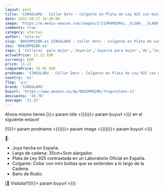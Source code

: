 ```yaml
---
layout: post
title: 'SINGULARU - Collar Dots - Colgante en Plata de Ley 925 con mini Bolitas a lo largo de la Cadena - Cadena de Talla Unica - Joyas para Mujer - Baño de Rodio.'
date: 2022-10-17 16:30:00
image: 'https://m.media-amazon.com/images/I/219R4MEEMsL._SL500_._SL400_.jpg'
comments: true
category: ofertas
author: 'tole.es'
slug: 'B082MPQ2BK-es SINGULARU - Collar Dots - Colgante en Plata de Ley 925 con...'
sku: 'B082MPQ2BK-es'
tags: [ 'Collares  para mujer','Joyería','Joyería para mujer','de','ley','plata','singularu','🇪🇸', ]
actualPrice: 11.22 EUR
currency: EUR
price: 11.22
comparePrice: 19.95 EUR
prodname: 'SINGULARU - Collar Dots - Colgante en Plata de Ley 925 con mini Bolitas a lo largo de la Cadena - Cadena de Talla Unica - Joyas para Mujer - Baño de Rodio.'
country: 'es'
flag: '🇪🇸'
brand: 'SINGULARU'
buyurl: 'https://www.amazon.es/dp/B082MPQ2BK/?tag=tolees-21'
descuento: '43.76'
average: '11.22'
---
```


Ahora mismo tienes [{{< param title >}}]({{< param buyurl >}}) en el siguiente enlace!

[![{{< param prodname >}}]({{< param image >}})]({{< param buyurl >}})

🔎:

- Joya hecha en España.
- Largo de cadena: 35cm+5cm alargador.
- Plata de Ley 925 contrastada en un Laboratorio Oficial en España.
- Colgante: Collar con mini bolitas que se extienden a lo largo de la Cadena.
- Baño de Rodio.

[🛒 Visítala!!!]({{< param buyurl >}})

